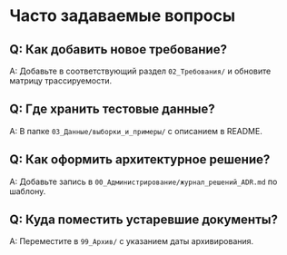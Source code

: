 # Часто задаваемые вопросы

## Q: Как добавить новое требование?
A: Добавьте в соответствующий раздел `02_Требования/` и обновите матрицу трассируемости.

## Q: Где хранить тестовые данные?
A: В папке `03_Данные/выборки_и_примеры/` с описанием в README.

## Q: Как оформить архитектурное решение?
A: Добавьте запись в `00_Администрирование/журнал_решений_ADR.md` по шаблону.

## Q: Куда поместить устаревшие документы?
A: Переместите в `99_Архив/` с указанием даты архивирования.
